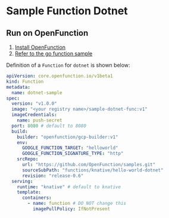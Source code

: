# Sample Function Dotnet

## Run on OpenFunction

1. [Install OpenFunction](https://github.com/OpenFunction/OpenFunction#install-openfunction)
2. [Refer to the go function sample](../hello-world-go/README.md)

Definition of a ```Function``` for ```dotnet``` is shown below:

```yaml
apiVersion: core.openfunction.io/v1beta1
kind: Function
metadata:
  name: dotnet-sample
spec:
  version: "v1.0.0"
  image: "<your registry name>/sample-dotnet-func:v1"
  imageCredentials:
    name: push-secret
  port: 8080 # default to 8080
  build:
    builder: "openfunction/gcp-builder:v1"
    env:
      GOOGLE_FUNCTION_TARGET: "helloworld"
      GOOGLE_FUNCTION_SIGNATURE_TYPE: "http"
    srcRepo:
      url: "https://github.com/OpenFunction/samples.git"
      sourceSubPath: "functions/knative/hello-world-dotnet"
      revision: "release-0.6"
  serving:
    runtime: "knative" # default to knative
    template:
      containers:
        - name: function # DO NOT change this
          imagePullPolicy: IfNotPresent 
```
